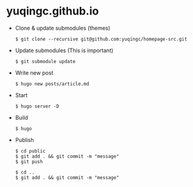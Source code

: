# yuqingc.github.io

- Clone & update submodules (themes)

    ```
    $ git clone --recursive git@github.com:yuqingc/homepage-src.git
    ```

- Update submodules (This is important)

    ```
    $ git submodule update
    ```

- Write new post

    ```
    $ hugo new posts/article.md
    ```

- Start

    ```
    $ hugo server -D
    ```
    
- Build

    ```
    $ hugo
    ```

- Publish

    ```
    $ cd public
    $ git add . && git commit -m "message"
    $ git push

    $ cd ..
    $ git add . && git commit -m "message"
    ```
